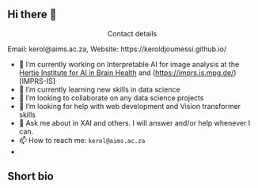 ## Hi there 👋

<p style="text-align: center;">Contact details</p>
Email: kerol@aims.ac.za, Website: https://keroldjoumessi.github.io/

- 🔭 I’m currently working on Interpretable AI for image analysis at the [Hertie Institute for AI in Brain Health](https://hertie.ai) and (https://imprs.is.mpg.de/)[IMPRS-IS] 
- 🌱 I’m currently learning new skills in data science
- 👯 I’m looking to collaborate on any data science projects
- 🤔 I’m looking for help with web development and Vision transformer skills
- 💬 Ask me about in XAI and others. I will answer and/or help whenever I can.
- 📫 How to reach me: `kerol@aims.ac.za`
- 
<!--
  - 😄 Pronouns: ...
  - ⚡ Fun fact: ...
  comments

  Hello I am Kiprono Elijah Koech - Data Scientist, Statistician and a Writer. I am natively Kenyan, currently a Data Intelligence Analyst at Sun King.

Previously a Research Fellow at Science of Intelligence, Technische Universität Berlin in Berlin, Germany; Masters graduate of Applied Mathematics from Stellenbosch University in Cape Town, South Africa; and Bachelor's Degree in Statistics graduate from Jomo Kenyatta University of Agriculture and Technology in Nairobi, Kenya.
-->

## Short bio
